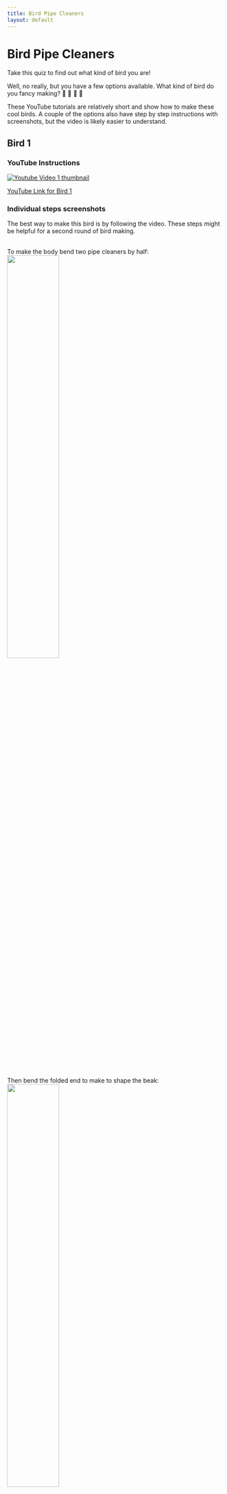 ```yaml
---
title: Bird Pipe Cleaners
layout: default
---
```


# Bird Pipe Cleaners

Take this quiz to find out what kind of bird you are!

Well, no really, but you have a few options available.
What kind of bird do you fancy making? 🦜 🦉 🐥  🦅

These YouTube tutorials are relatively short and show how to make
these cool birds. A couple of the options also have step by step
instructions with screenshots, but the video is likely easier to understand.

## Bird 1

### YouTube Instructions

[![Youtube Video 1 thumbnail](img/youtube1.jpg)](https://www.youtube.com/watch?v=y6a4ZD9lkQc)

[YouTube Link for Bird 1](https://www.youtube.com/watch?v=y6a4ZD9lkQc)

### Individual steps screenshots

The best way to make this bird is by following the video. These steps might
be helpful for a second round of bird making.

<br>
To make the body bend two pipe cleaners by half:

<img src="/microbit-bird-activity/img/youtube1/1.jpg" width="49%">

<br>
Then bend the folded end to make to shape the beak:

<img src="/microbit-bird-activity/img/youtube1/2.jpg" width="49%">

<br>
Grab two strands from the four available, and wrap them around the top of
the other two to form a head next to the beak:

<img src="/microbit-bird-activity/img/youtube1/3.jpg" width="49%">
<img src="/microbit-bird-activity/img/youtube1/4.jpg" width="49%">

<br>
Now grab a new pipe cleaner, and wrap it around the head to make it thicker:

<img src="/microbit-bird-activity/img/youtube1/5.jpg" width="49%">
<img src="/microbit-bird-activity/img/youtube1/6.jpg" width="49%">

<br>

Take one of the cotton balls and place it below the head to form the body by
wrapping a pipe cleaner around it:

<img src="/microbit-bird-activity/img/youtube1/7.jpg" width="49%">
<img src="/microbit-bird-activity/img/youtube1/8.jpg" width="49%">
<img src="/microbit-bird-activity/img/youtube1/9.jpg" width="49%">

<br>

To make the feet take a new pipe cleaner of a different colour,
fold it in half and bend the end in the shape shown by the screenshots:

<img src="/microbit-bird-activity/img/youtube1/10.jpg" width="49%">
<img src="/microbit-bird-activity/img/youtube1/11.jpg" width="49%">
<img src="/microbit-bird-activity/img/youtube1/11-5.png" width="49%">

<br>

Wrap the other end around the body of the bird:

<img src="/microbit-bird-activity/img/youtube1/12.jpg" width="49%">
<img src="/microbit-bird-activity/img/youtube1/13.jpg" width="49%">

<br>

To make the wings, bend a new pipe cleaner (remember can pick a different
colour) in half

<img src="/microbit-bird-activity/img/youtube1/14.jpg" width="49%">

<br>

Bend each half as shown here, and twist the middle to keep the shape in place:
<img src="/microbit-bird-activity/img/youtube1/14-0.png" width="49%">
<img src="/microbit-bird-activity/img/youtube1/15.jpg" width="49%">
<img src="/microbit-bird-activity/img/youtube1/16.jpg" width="49%">

<br>

Take another pipe cleaner and interlace it on the inside of the wings.
You'll need at least a couple per wing.

This step is easier to watch, this YouTube link starts at this point:
[https://youtu.be/y6a4ZD9lkQc?t=155](https://youtu.be/y6a4ZD9lkQc?t=155)

<img src="/microbit-bird-activity/img/youtube1/17.jpg" width="49%">
<img src="/microbit-bird-activity/img/youtube1/18.jpg" width="49%">
<img src="/microbit-bird-activity/img/youtube1/19.jpg" width="49%">

<br>

To attach the wings to the body, use another pipe cleaner and wrap it around
the neck of the bird and the wings connecting middle:

<img src="/microbit-bird-activity/img/youtube1/20.jpg" width="49%">
<img src="/microbit-bird-activity/img/youtube1/21.jpg" width="49%">
<img src="/microbit-bird-activity/img/youtube1/22.jpg" width="49%">

And we've got a bird!


## Bird 2

### YouTube Instructions

[![Youtube Video 2 thumbnail](img/youtube2.jpg)](https://www.youtube.com/watch?v=Q7O9CJpYKZA)

[YouTube Link for Bird 2](https://www.youtube.com/watch?v=Q7O9CJpYKZA)

This bird is much easier to make by following the video, so no steps with
screenshots are provided.

## Bird 3

### YouTube Instructions

[![Youtube Video 3 thumbnail](img/youtube3.jpg)](https://www.youtube.com/watch?v=FDVOGPHk06A)

[YouTube Link for Bird 3](https://www.youtube.com/watch?v=FDVOGPHk06A)

### Individual steps screenshots

The best way to make this bird is by following the video. These steps might
be helpful for a second round of bird making.

<br>
Start with a single pipe cleaner and start rolling it in this shape:

<img src="/microbit-bird-activity/img/youtube3/1.jpg" width="49%">
<img src="/microbit-bird-activity/img/youtube3/2.jpg" width="49%">

<br>
We don't have scissors to cut the peak, but there are a few pre-cut bits in
the box:
<img src="/microbit-bird-activity/img/youtube3/3.jpg" width="49%">

<br>

Get a new pipe cleaner, pass it through the center of the body,
and bend it in half:

<img src="/microbit-bird-activity/img/youtube3/4.jpg" width="49%">
<img src="/microbit-bird-activity/img/youtube3/5.jpg" width="49%">
<img src="/microbit-bird-activity/img/youtube3/6.jpg" width="49%">

<br>

For each half, bend it into three triangles to form each foot:

<img src="/microbit-bird-activity/img/youtube3/8.jpg" width="49%">
<img src="/microbit-bird-activity/img/youtube3/10-5.png" width="49%">

<br>

Glue the peak and googly eye:

<img src="/microbit-bird-activity/img/youtube3/11.jpg" width="49%">
<img src="/microbit-bird-activity/img/youtube3/12.jpg" width="49%">

<br>

And there we go!

<img src="/microbit-bird-activity/img/youtube3/13.jpg" width="49%">


## Eagle

### YouTube Instructions

[![Youtube Video 4 thumbnail](img/youtube4.jpg)](https://www.youtube.com/watch?v=-4h4fns9pOA)

[YouTube Link for Eagle](https://www.youtube.com/watch?v=-4h4fns9pOA)

